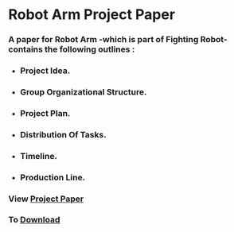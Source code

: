# Robot Arm Project Paper

### A paper for Robot Arm -which is part of Fighting Robot- contains the following outlines :
- ###  Project Idea. 
- ###  Group Organizational Structure.
- ###  Project Plan.
- ###  Distribution Of Tasks.
- ###  Timeline.
- ###  Production Line.

### View [Project Paper](https://drive.google.com/file/d/1RJizGbntDt6x6oMobknbSIaX8tt2dUb3/view?usp=sharing)
### To [Download](https://drive.google.com/u/0/uc?id=1RJizGbntDt6x6oMobknbSIaX8tt2dUb3&export=download)
